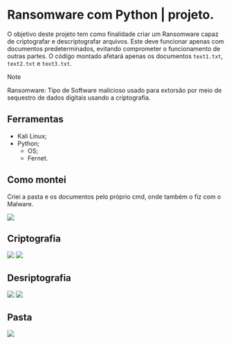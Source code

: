 # Ransomware com Python | projeto.

O objetivo deste projeto tem como finalidade criar um Ransomware capaz de criptografar e descriptografar arquivos. Este deve funcionar apenas com documentos predeterminados, evitando comprometer o funcionamento de outras partes. O código montado afetará apenas os documentos ``text1.txt``, ``text2.txt`` e ``text3.txt``.

> [!NOTE]
> Ransomware: Tipo de Software malicioso usado para extorsão por meio de sequestro de dados digitais usando a criptografia.


## Ferramentas 
- Kali Linux;
- Python;
  - OS;
  - Fernet.

## Como montei

Criei a pasta e os documentos pelo próprio cmd, onde também o fiz com o Malware.

 <img src="https://cdn.discordapp.com/attachments/893692958623268874/1231360343305879653/Captura_de_tela_2024-03-18_181845.png?ex=6636acaf&is=662437af&hm=14aa977becfca7d765efce8a00c1cd104cd1db05317d41e2d919e0f32250d8c7&" />

## Criptografia
<img src="https://cdn.discordapp.com/attachments/893692958623268874/1231360342114963467/Captura_de_tela_2024-03-18_182236.png?ex=6636acaf&is=662437af&hm=417d3f385ae1496e72a91a7f18fd444db971aff7e92984173fae281bb77dc21b&" />

<img src="https://media.discordapp.net/attachments/893692958623268874/1231360342576070696/Captura_de_tela_2024-03-18_182018.png?ex=6636acaf&is=662437af&hm=3dd0dfbebfece5563a848d9c3b3de6a8f8cbf9ea507e30faa683abd366944277&" />

## Desriptografia
<img src="https://media.discordapp.net/attachments/893692958623268874/1231360341741666385/Captura_de_tela_2024-03-18_182958.png?ex=6636acaf&is=662437af&hm=5d05a2bd77c1e536df1d4163dddfa58df9c894729d48cac3950045c15c654a14&" />

<img src="https://cdn.discordapp.com/attachments/893692958623268874/1231360342815408149/Captura_de_tela_2024-03-18_181936.png?ex=6625892f&is=662437af&hm=db03ec2570e57d364f31c8f571511e7894ae144025f8fa22287f69cbe529b664&"/>

## Pasta 
<img src="https://cdn.discordapp.com/attachments/893692958623268874/1231360343046098956/Captura_de_tela_2024-03-18_181926.png?ex=6636acaf&is=662437af&hm=f409a95947388c9c63147a50937e4830357161bb21b467d086e5814d29693cb7&2" />

